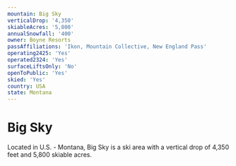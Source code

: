 ```yaml
---
mountain: Big Sky
verticalDrop: '4,350'
skiableAcres: '5,800'
annualSnowfall: '400'
owner: Boyne Resorts
passAffiliations: 'Ikon, Mountain Collective, New England Pass'
operating2425: 'Yes'
operated2324: 'Yes'
surfaceLiftsOnly: 'No'
openToPublic: 'Yes'
skied: 'Yes'
country: USA
state: Montana
---
```


# Big Sky

Located in U.S. - Montana, Big Sky is a ski area with a vertical drop of 4,350 feet and 5,800 skiable acres.
